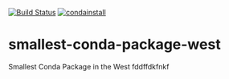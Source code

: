 [![Build Status](https://travis-ci.com/lorenzocerrone/smallest-conda-package-west.svg?branch=master)](https://travis-ci.com/lorenzocerrone/smallest-conda-package-west)
[![condainstall](https://anaconda.org/lcerrone/scpw/badges/installer/conda.svg)](https://anaconda.org/lcerrone/scpw/)

# smallest-conda-package-west
Smallest Conda Package in the West fddffdkfnkf
